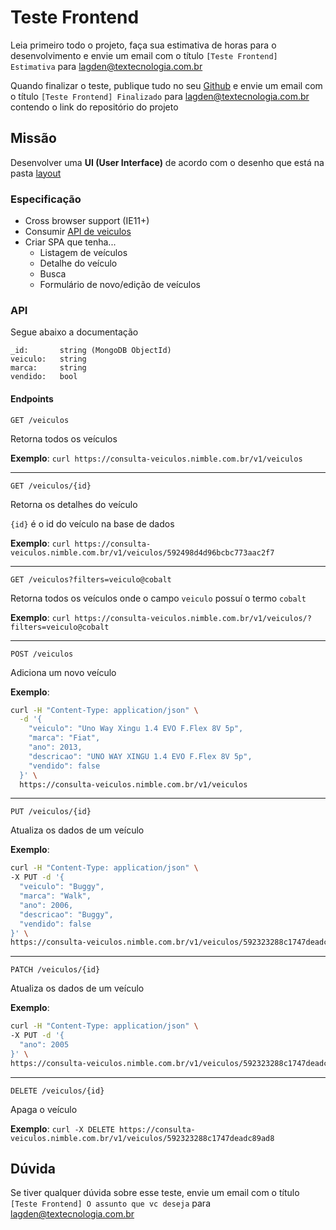 # Teste Frontend

Leia primeiro todo o projeto, faça sua estimativa de horas para o desenvolvimento e envie um email com o
título `[Teste Frontend] Estimativa` para lagden@textecnologia.com.br

Quando finalizar o teste, publique tudo no seu [Github](https://github.com) e envie um email com o
título `[Teste Frontend] Finalizado` para lagden@textecnologia.com.br contendo o link do repositório do projeto


## Missão

Desenvolver uma **UI (User Interface)** de acordo com o desenho que está na pasta [layout](https://github.com/TExTecnologia/teste-frontend/tree/master/layout)


### Especificação

- Cross browser support (IE11+)
- Consumir [API de veiculos](https://consulta-veiculos.nimble.com.br/v1)
- Criar SPA que tenha...
    - Listagem de veículos
    - Detalhe do veículo
    - Busca
    - Formulário de novo/edição de veículos

### API

Segue abaixo a documentação

```
_id:       string (MongoDB ObjectId)
veiculo:   string
marca:     string
vendido:   bool
```

#### Endpoints

`GET /veiculos`

Retorna todos os veículos

**Exemplo**: `curl https://consulta-veiculos.nimble.com.br/v1/veiculos`

---

`GET /veiculos/{id}`

Retorna os detalhes do veículo

`{id}` é o id do veículo na base de dados

**Exemplo**: `curl https://consulta-veiculos.nimble.com.br/v1/veiculos/592498d4d96bcbc773aac2f7`

---

`GET /veiculos?filters=veiculo@cobalt`

Retorna todos os veículos onde o campo `veiculo` possuí o termo `cobalt`

**Exemplo**: `curl https://consulta-veiculos.nimble.com.br/v1/veiculos/?filters=veiculo@cobalt`

---

`POST /veiculos`

Adiciona um novo veículo

**Exemplo**:

``` bash
curl -H "Content-Type: application/json" \
  -d '{
    "veiculo": "Uno Way Xingu 1.4 EVO F.Flex 8V 5p",
    "marca": "Fiat",
    "ano": 2013,
    "descricao": "UNO WAY XINGU 1.4 EVO F.Flex 8V 5p",
    "vendido": false
  }' \
  https://consulta-veiculos.nimble.com.br/v1/veiculos
```

---

`PUT /veiculos/{id}`

Atualiza os dados de um veículo

**Exemplo**:

``` bash
curl -H "Content-Type: application/json" \
-X PUT -d '{
  "veiculo": "Buggy",
  "marca": "Walk",
  "ano": 2006,
  "descricao": "Buggy",
  "vendido": false
}' \
https://consulta-veiculos.nimble.com.br/v1/veiculos/592323288c1747deadc89ad8
```

---

`PATCH /veiculos/{id}`

Atualiza os dados de um veículo

**Exemplo**:

``` bash
curl -H "Content-Type: application/json" \
-X PUT -d '{
  "ano": 2005
}' \
https://consulta-veiculos.nimble.com.br/v1/veiculos/592323288c1747deadc89ad8
```

---

`DELETE /veiculos/{id}`

Apaga o veículo

**Exemplo**: `curl -X DELETE https://consulta-veiculos.nimble.com.br/v1/veiculos/592323288c1747deadc89ad8`


## Dúvida

Se tiver qualquer dúvida sobre esse teste, envie um email com o título `[Teste Frontend] O assunto que vc deseja` para lagden@textecnologia.com.br
